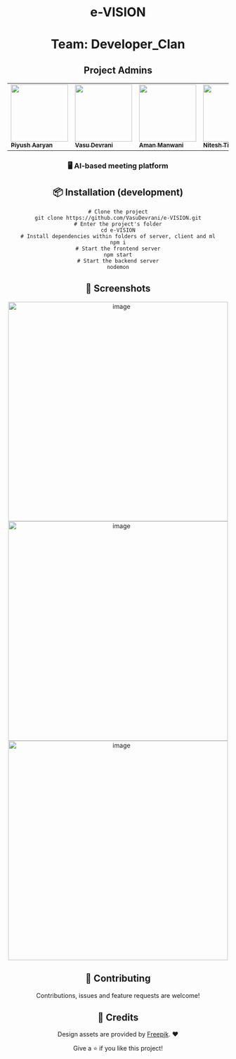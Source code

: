 
<h1 align="center">e-VISION</h1>
<h1 align="center">Team: Developer_Clan</h1>

<h2 align=center>Project Admins</h2> 

<div align="center">
<table>
  <tbody>
  <tr>
    <td ><a href="https://github.com/piyushgit011"><img alt="" src="https://avatars.githubusercontent.com/u/96625965?v=4" width="130px;"><br><sub><b> Piyush Aaryan</b></sub></a></td> </a></td>
        <td ><a href="https://github.com/VasuDevrani"><img alt="" src="https://avatars.githubusercontent.com/u/101383635?s=400&u=8ac953bbec3d339079db6e78eaa6df70c0abba6a&v=4" width="130px;"><br><sub><b> Vasu Devrani</b></sub></a></td> </a></td>
        <td ><a href="https://github.com/Aman-Manwani"><img alt="" src="https://avatars.githubusercontent.com/u/104587833?v=4" width="130px;"><br><sub><b> Aman Manwani</b></sub></a></td> </a></td>
        <td ><a href="https://github.com/NiteshTiwari2002"><img alt="" src="https://avatars.githubusercontent.com/u/109803142?v=4" width="130px;"><br><sub><b> Nitesh Tiwari</b></sub></a></td> </a></td>
  </tr>
</tbody></table>


<h3 align="center">
  🖥️ AI-based meeting platform
</h3>

## :package: Installation (development)

```shell
# Clone the project
git clone https://github.com/VasuDevrani/e-VISION.git
# Enter the project's folder
cd e-VISION
# Install dependencies within folders of server, client and ml
npm i
# Start the frontend server
npm start
# Start the backend server
nodemon
```

## :camera_flash: Screenshots
<img width="500" alt="image" src="https://user-images.githubusercontent.com/101383635/193437611-74e42708-1cf3-4166-85c7-b1f68ac9a0a9.png">
<img width="500" alt="image" src="https://user-images.githubusercontent.com/101383635/193437658-d1f67d2e-2419-4f2f-b1aa-ca48c8c98c6b.png">
<img width="500" alt="image" src="https://user-images.githubusercontent.com/96625965/196036189-f26017f5-bd46-40c6-9987-cebe0eabce7b.png">



## :handshake: Contributing

Contributions, issues and feature requests are welcome!


## 🍻 Credits

Design assets are provided by [Freepik](http://www.freepik.com). ❤️

Give a ⭐️ if you like this project!

